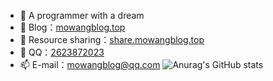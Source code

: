 - 👋 A programmer with a dream
- 🏡 Blog：[mowangblog.top](https://mowangblog.top)
- 🌱 Resource sharing：[share.mowangblog.top](https://share.mowangblog.top)
- 💬 QQ：[2623872023](tencent://message/?uin=2623872023)
- 📫 E-mail：mowangblog@qq.com
![Anurag's GitHub stats](https://github-readme-stats.vercel.app/api?username=mowangblog&show_icons=true)

